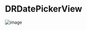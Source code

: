 # DRDatePickerView
![image](http://github.com/dr19900920/DatePickerView/raw/master/screenshots/123456.png)
